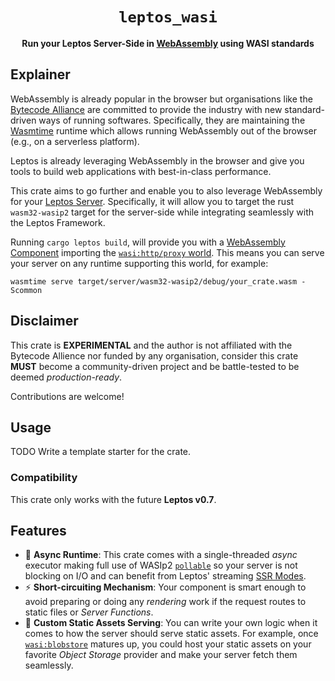 <div align="center">
  <h1><code>leptos_wasi</code></h1>

  <p>
    <strong>Run your Leptos Server-Side in
    <a href="https://webassembly.org/">WebAssembly</a>
    using WASI standards
    </strong>
  </p>
</div>

## Explainer

WebAssembly is already popular in the browser but organisations like the
[Bytecode Alliance][bc-a] are committed to provide the industry with new
standard-driven ways of running softwares. Specifically, they are maintaining
the [Wasmtime][wasmtime] runtime which allows running WebAssembly out of the
browser (e.g., on a serverless platform).

Leptos is already leveraging WebAssembly in the browser and give you tools to
build web applications with best-in-class performance.

This crate aims to go further and enable you to also leverage WebAssembly for
your [Leptos Server][leptos-server]. Specifically, it will allow you to
target the rust `wasm32-wasip2` target for the server-side while integrating
seamlessly with the Leptos Framework.

Running `cargo leptos build`, will provide you with a
[WebAssembly Component][wasm-component] importing the
[`wasi:http/proxy` world][wasi-http-proxy]. This means you can serve
your server on any runtime supporting this world, for example:

```shell
wasmtime serve target/server/wasm32-wasip2/debug/your_crate.wasm -Scommon
```

[bc-a]: https://bytecodealliance.org/
[leptos-server]: https://book.leptos.dev/server/index.html
[wasmtime]: https://wasmtime.dev
[wasi-http-proxy]: https://github.com/WebAssembly/wasi-http/blob/main/proxy.md
[wasm-component]: https://component-model.bytecodealliance.org

## Disclaimer

This crate is **EXPERIMENTAL** and the author is not affiliated with the Bytecode
Allience nor funded by any organisation, consider this crate **MUST** become a
community-driven project and be battle-tested to be deemed *production-ready*.

Contributions are welcome!

## Usage

TODO Write a template starter for the crate.

### Compatibility

This crate only works with the future **Leptos v0.7**.

## Features

* :octopus: **Async Runtime**: This crate comes with a single-threaded *async* executor
  making full use of WASIp2 [`pollable`][wasip2-pollable] so your server is not
  blocking on I/O and can benefit from Leptos' streaming [SSR Modes][leptos-ssr-modes].
* :zap: **Short-circuiting Mechanism**: Your component is smart enough to avoid
  preparing or doing any *rendering* work if the request routes to static files or
  *Server Functions*.
* :truck: **Custom Static Assets Serving**: You can write your own logic when it
  comes to how the server should serve static assets. For example, once
  [`wasi:blobstore`][wasi-blobstore] matures up, you could host your static assets
  on your favorite *Object Storage* provider and make your server fetch them
  seamlessly.

[leptos-ssr-modes]: https://book.leptos.dev/ssr/23_ssr_modes.html
[wasip2-pollable]: https://github.com/WebAssembly/wasi-io/blob/main/wit/poll.wit
[wasi-blobstore]: https://github.com/WebAssembly/wasi-blobstore
